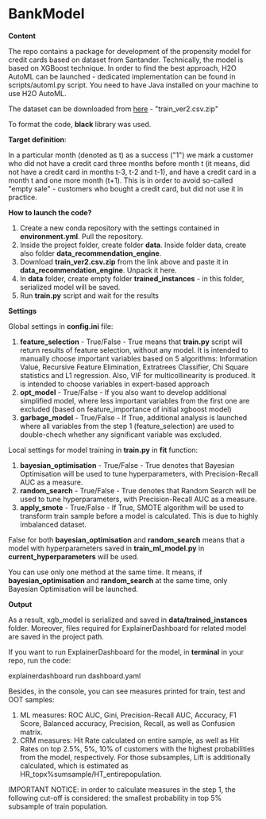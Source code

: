 # BankModel

**Content**

The repo contains a package for development of the propensity model for credit cards based on dataset from Santander. Technically, the model is based on XGBoost technique. 
In order to find the best approach, H2O AutoML can be launched - dedicated implementation can be found in scripts/automl.py script. You need to have Java installed on your machine to use H2O AutoML. 

The dataset can be downloaded from [here](https://www.kaggle.com/competitions/santander-product-recommendation/data) - "train_ver2.csv.zip"

To format the code, **black** library was used.

**Target definition**:

In a particular month (denoted as t) as a success ("1") we mark a customer who did not have a credit card three months before month t (it means, did not have a credit card in months t-3, t-2 and t-1), and have a credit card in a month t and one more month (t+1).
This is in order to avoid so-called "empty sale" - customers who bought a credit card, but did not use it in practice.

**How to launch the code?**

1. Create a new conda repository with the settings contained in **environment.yml**. Pull the repository.
2. Inside the project folder, create folder **data**. Inside folder data, create also folder **data_recommendation_engine**.
3. Download **train_ver2.csv.zip** from the link above and paste it in **data_recommendation_engine**. Unpack it here.
4. In **data** folder, create empty folder **trained_instances** - in this folder, serialized model will be saved.
5. Run **train.py** script and wait for the results

**Settings**

Global settings in **config.ini** file:

1. **feature_selection** - True/False - True means that **train.py** script will return results of feature selection, without any model. It is intended to manually choose important variables based on 5 algorithms: Information Value, Recursive Feature Elimination, Extratrees Classifier, Chi Square statistics and L1 regression. Also, VIF for multicollinearity is produced. It is intended to choose variables in expert-based approach
2. **opt_model** - True/False - If you also want to develop additional simplified model, where less important variables from the first one are excluded (based on feature_importance of initial xgboost model)
3. **garbage_model** - True/False - If True, additional analysis is launched where all variables from the step 1  (feature_selection) are used to double-chech whether any significant variable was excluded.

Local settings for model training in **train.py** in **fit** function:
1. **bayesian_optimisation** - True/False - True denotes that Bayesian Optimisation will be used to tune hyperparameters, with Precision-Recall AUC as a measure.
2. **random_search** - True/False - True denotes that Random Search will be used to tune hyperparameters, with Precision-Recall AUC as a measure.
3. **apply_smote** - True/False - If True, SMOTE algorithm will be used to transform train sample before a model is calculated. This is due to highly imbalanced dataset.

False for both **bayesian_optimisation** and **random_search** means that a model with hyperparameters saved in **train_ml_model.py** in **current_hyperparameters** will be used.

You can use only one method at the same time. It means, if **bayesian_optimisation** and **random_search** at the same time, only Bayesian Optimisation will be launched.

**Output**

As a result, xgb_model is serialized and saved in **data/trained_instances** folder. Moreover, files required for ExplainerDashboard for related model are saved in the project path.

If you want to run ExplainerDashboard for the model, in **terminal** in your repo, run the code:

explainerdashboard run dashboard.yaml

Besides, in the console, you can see measures printed for train, test and OOT samples:

1. ML measures: ROC AUC, Gini, Precision-Recall AUC, Accuracy, F1 Score, Balanced accuracy, Precision, Recall, as well as Confusion matrix.
2. CRM measures: Hit Rate calculated on entire sample, as well as Hit Rates on top 2.5%, 5%, 10% of customers with the highest probabilities from the model, respectively. For those subsamples, Lift is additionally calculated, which is estimated as HR_topx%sumsample/HT_entirepopulation. 

IMPORTANT NOTICE: in order to calculate measures in the step 1, the following cut-off is considered: the smallest probability in top 5% subsample of train population.
